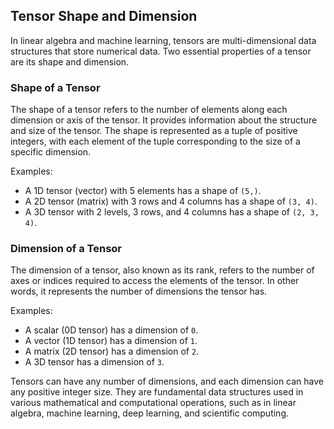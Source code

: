 ## Tensor Shape and Dimension

In linear algebra and machine learning, tensors are multi-dimensional data structures that store numerical data. Two essential properties of a tensor are its shape and dimension.

### Shape of a Tensor

The shape of a tensor refers to the number of elements along each dimension or axis of the tensor. It provides information about the structure and size of the tensor. The shape is represented as a tuple of positive integers, with each element of the tuple corresponding to the size of a specific dimension.

Examples:

- A 1D tensor (vector) with 5 elements has a shape of `(5,)`.
- A 2D tensor (matrix) with 3 rows and 4 columns has a shape of `(3, 4)`.
- A 3D tensor with 2 levels, 3 rows, and 4 columns has a shape of `(2, 3, 4)`.

### Dimension of a Tensor

The dimension of a tensor, also known as its rank, refers to the number of axes or indices required to access the elements of the tensor. In other words, it represents the number of dimensions the tensor has.

Examples:

- A scalar (0D tensor) has a dimension of `0`.
- A vector (1D tensor) has a dimension of `1`.
- A matrix (2D tensor) has a dimension of `2`.
- A 3D tensor has a dimension of `3`.

Tensors can have any number of dimensions, and each dimension can have any positive integer size. They are fundamental data structures used in various mathematical and computational operations, such as in linear algebra, machine learning, deep learning, and scientific computing.
